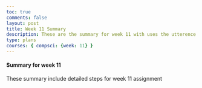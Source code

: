 ```yaml
---
toc: true
comments: false
layout: post
title: Week 11 Summary
description: These are the summary for week 11 with uses the utterence bot
type: plans
courses: { compsci: {week: 11} }
---
```



#### Summary for week 11
These summary include detailed steps for week 11 assignment

<script src="https://utteranc.es/client.js"
    repo="srivaidyas/student2.0"
    issue-term="pathname"
    label="comments"
    theme="github-light"
    crossorigin="anonymous"
    async>
</script>

